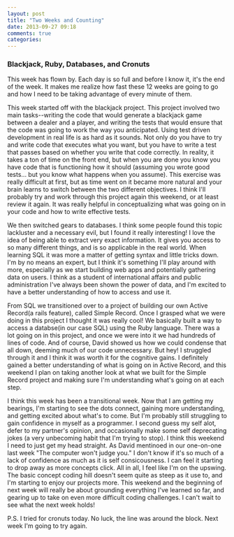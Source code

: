 ```yaml
---
layout: post
title: "Two Weeks and Counting"
date: 2013-09-27 09:18
comments: true
categories:
---
```


### Blackjack, Ruby, Databases, and Cronuts
This week has flown by. Each day is so full and before I know it, it's the end of the week. It makes me realize how fast these 12 weeks are going to go and how I need to be taking advantage of every minute of them.

This week started off with the blackjack project. This project involved two main tasks--writing the code that would generate a blackjack game between a dealer and a player, and writing the tests that would ensure that the code was going to work the way you anticipated. Using test driven development in real life is as hard as it sounds. Not only do you have to try and write code that executes what you want, but you have to write a test that passes based on whether you write that code correctly. In reality, it takes a ton of time on the front end, but when you are done you know you have code that is functioning how it should (assuming you wrote good tests... but you know what happens when you assume). This exercise was really difficult at first, but as time went on it became more natural and your brain learns to switch between the two different objectives. I think I'll probably try and work through this project again this weekend, or at least review it again. It was really helpful in conceptualizing what was going on in your code and how to write effective tests.


We then switched gears to databases. I think some people found this topic lackluster and a necessary evil, but I found it really interesting! I love the idea of being able to extract very exact information. It gives you access to so many different things, and is so applicable in the real world. When learning SQL it was more a matter of getting syntax and little tricks down. I'm by no means an expert, but I think it's something I'll play around with more, especially as we start building web apps and potentially gathering data on users. I think as a student of international affairs and public administration I've always been shown the power of data, and I'm excited to have a better understanding of how to access and use it.


From SQL we transitioned over to a project of building our own Active Record(a rails feature), called Simple Record. Once I grasped what we were doing in this project I thought it was really cool! We basically built a way to access a databse(in our case SQL) using the Ruby language. There was a lot going on in this project, and once we were into it we had hundreds of lines of code. And of course, David showed us how we could condense that all down, deeming much of our code unnecessary. But hey! I struggled through it and I think it was worth it for the cognitive gains. I definitely gained a better understanding of what is going on in Active Record, and this weekend I plan on taking another look at what we built for the Simple Record project and making sure I'm understanding what's going on at each step.


I think this week has been a transitional week. Now that I am getting my bearings, I'm starting to see the dots connect, gaining more understanding, and getting excited about what's to come. But I'm probably still struggling to gain confidence in myself as a programmer. I second guess my self alot, defer to my partner's opinion, and occasionally make some self deprecating jokes (a very unbecoming habit that I'm trying to stop). I think this weekend I need to just get my head straight. As David mentinoed in our one-on-one last week "The computer won't judge you." I don't know if it's so much of a lack of confidence as much as it is self consicousness. I can feel it starting to drop away as more concepts click. All in all, I feel like I'm on the upswing. The basic concept coding hill doesn't seem quite as steep as it use to, and I'm starting to enjoy our projects more. This weekend and the beginning of next week will really be about grounding everything I've learned so far, and gearing up to take on even more difficult coding challenges. I can't wait to see what the next week holds!


P.S. I tried for cronuts today. No luck, the line was around the block. Next week I'm going to try again.
